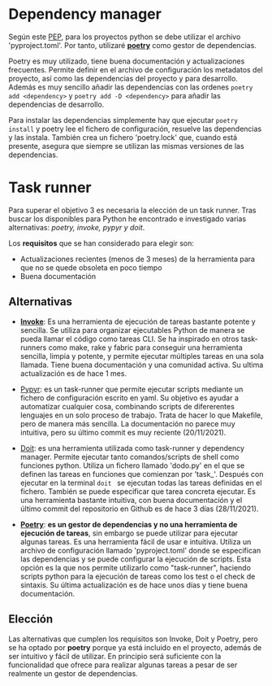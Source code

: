 
# Dependency manager

Según este [PEP](https://www.python.org/dev/peps/pep-0621/), para los proyectos python se debe utilizar el archivo 'pyproject.toml'. Por tanto, utilizaré [**poetry**](https://python-poetry.org/) como gestor de dependencias. 

Poetry es muy utilizado, tiene buena documentación y actualizaciones frecuentes. Permite definir en el archivo de configuración los metadatos del proyecto, así como las dependencias del proyecto y para desarrollo. Además es muy sencillo añadir las dependencias con las ordenes ` poetry add <dependency> ` y ` poetry add -D <dependency> ` para añadir las dependencias de desarrollo. 

Para instalar las dependencias simplemente hay que ejecutar ` poetry install ` y poetry lee el fichero de configuración, resuelve las dependencias y las instala. También crea un fichero 'poetry.lock' que, cuando está presente, asegura que siempre se utilizan las mismas versiones de las dependencias.

# Task runner

Para superar el objetivo 3 es necesaria la elección de un task runner. Tras buscar los disponibles para Python he encontrado e investigado varias alternativas: *poetry, invoke, pypyr y  doit*. 
 
Los **requisitos** que se han considerado para elegir son:
- Actualizaciones recientes (menos de 3 meses) de la herramienta para que no se quede obsoleta en poco tiempo
- Buena documentación
 
## Alternativas

- [**Invoke**](https://www.pyinvoke.org/):
Es una herramienta de ejecución de tareas bastante potente y sencilla. Se utiliza para organizar ejecutables Python de manera se pueda llamar el código como tareas CLI. Se ha inspirado en otros task-runners como make, rake y fabric para conseguir una herramienta sencilla, limpia y potente, y permite ejecutar múltiples tareas en una sola llamada. Tiene buena documentación y una comunidad activa. Su ultima actualización es de hace 1 mes.

- [Pypyr](https://pypyr.io/): es un task-runner que permite ejecutar scripts mediante un fichero de configuración escrito en yaml. Su objetivo es ayudar a automatizar cualquier cosa, combinando scripts de difererentes lenguajes en un solo proceso de trabajo. Trata de hacer lo que Makefile, pero de manera más sencilla. La documentación no parece muy intuitiva, pero su último commit es muy reciente (20/11/2021). 

- [Doit](https://pydoit.org/): es una herramienta utilizada como task-runner y dependency manager. Permite ejecutar tanto comandos/scripts de shell como funciones python. Utiliza un fichero llamado 'dodo.py' en el que se definen las tareas en funciones que comienzan por 'task_'. Después con ejecutar en la terminal ``` doit  ``` se ejecutan todas las tareas definidas en el fichero. También se puede especificar que tarea concreta ejecutar. Es una herramienta bastante intuitiva, con buena documentación y el último commit del repositorio en Github es de hace 3 días (28/11/2021).

- [**Poetry**](https://python-poetry.org/):
**es un gestor de dependencias y no una herramienta de ejecución de tareas**, sin embargo se puede utilizar para ejecutar algunas tareas. Es una herramienta fácil de usar e intuitiva. Utiliza un archivo de configuración llamado 'pyproject.toml' donde se especifican las dependencias y se puede configurar la ejecución de scripts. Esta opción es la que nos permite utilizarlo como "task-runner", haciendo scripts python para la ejecución de tareas como los test o el check de sintaxis. Su última actualización es de hace unos días y tiene buena documentación.

## Elección

Las alternativas que cumplen los requisitos son Invoke, Doit y Poetry, pero se ha optado por **poetry** porque ya está incluido en el proyecto, además de ser intuitivo y fácil de utilizar. En principio será suficiente con la funcionalidad que ofrece para realizar algunas tareas a pesar de ser realmente un gestor de dependencias.
